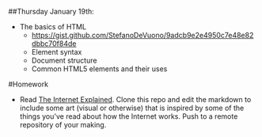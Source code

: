 ##Thursday January 19th:

* The basics of HTML
  - https://gist.github.com/StefanoDeVuono/9adcb9e2e4950c7e48e82dbbc70f84de
  - Element syntax
  - Document structure
  - Common HTML5 elements and their uses


#Homework
* Read [The Internet Explained](https://github.com/alex/what-happens-when). Clone this repo and edit the markdown to include some art (visual or otherwise) that is inspired by some of the things you've read about how the Internet works. Push to a remote repository of your making.
